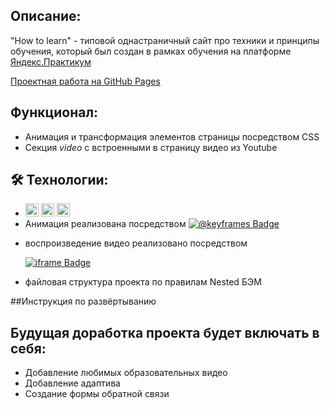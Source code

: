 ## Описание: 

"How to learn" - типовой однастраничный сайт про техники и принципы обучения, который был cоздан в рамках обучения на платформе [Яндекс.Практикум](https://praktikum.yandex.ru/web/)

[Проектная работа на GitHub Pages](https://https://sashaanshukov.github.io/how-to-learn/index) 

## Функционал:

* Анимация и трансформация элементов страницы посредством CSS 
* Секция *video* с встроенными в страницу видео из Youtube

## :hammer_and_wrench: Технологии:

* <div>
  <a href="https://www.w3.org/TR/html5/" title="HTML5"><img src="https://github.com/get-icon/geticon/raw/master/icons/html-5.svg" alt="HTML5" width="21px" height="21px"></a>
  <a href="https://www.w3.org/TR/CSS/" title="CSS3"><img src="https://github.com/get-icon/geticon/raw/master/icons/css-3.svg" alt="CSS3" width="21px" height="21px"></a>
  <a href="https://git-scm.com/" title="git"><img src="https://raw.githubusercontent.com/get-icon/geticon/master/icons/git.svg" alt="git" width="21px" height="21px"></a>
  </div>

* <div id="badges" style="white-space: nowrap"> 
    Анимация реализована посредством 
    <a href="https://learn.javascript.ru/css-animations#klyuchevye-kadryL"> <img src="https://img.shields.io/badge/@keyframes-blue?style=for-the-     badge&logo=@keyframes&logoColor=white" alt="@keyframes Badge"/>
    </a>
  </div>
* воспроизведение видео реализовано посредством <div id="badges"> <a href="https://learn.javascript.ru/iframes"><img src="https://img.shields.io/badge/iframe-blue?style=for-the-badge&logo=iframe&logoColor=white" alt="iframe Badge"/></a></div>
* файловая структура проекта по правилам Nested БЭМ

##Инструкция по развёртыванию

## Будущая доработка проекта будет включать в себя: 

* Добавление любимых образовательных видео
* Добавление адаптива
* Создание формы обратной связи 
